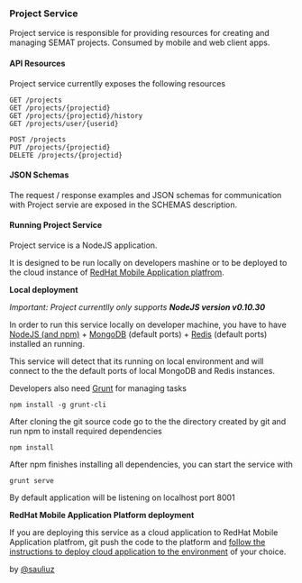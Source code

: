 ### Project Service

Project service is responsible for providing resources for creating and managing SEMAT projects. Consumed by mobile and web client apps.

#### API Resources

Project service currentlly exposes the following resources

	GET /projects
	GET /projects/{projectid}
	GET /projects/{projectid}/history	
	GET /projects/user/{userid}
	
	POST /projects	
	PUT /projects/{projectid}
	DELETE /projects/{projectid}

#### JSON Schemas

The request / response examples and JSON schemas for communication with Project servie are exposed in the SCHEMAS description.

#### Running Project Service

Project service is a NodeJS application. 

It is designed to be run locally on developers mashine or to be deployed to the cloud instance of [RedHat Mobile Application platfrom](https://www.redhat.com/en/technologies/mobile/application-platform).

**Local deployment**

*Important: Project currentlly only supports **NodeJS version v0.10.30***

In order to run this service locally on developer machine, you have to have [NodeJS (and npm)](https://nodejs.org/en/) + [MongoDB](https://www.mongodb.org/downloads#production) (default ports) + [Redis](http://redis.io) (default ports) installed an running.

This service will detect that its running on local environment and will connect to the the default ports of local MongoDB and Redis instances.

Developers also need [Grunt](http://gruntjs.com/getting-started) for managing tasks

	npm install -g grunt-cli
	
After cloning the git source code go to the the directory created by git and run npm to install required dependencies

	npm install
	
After npm finishes installing all dependencies, you can start the service with 

	grunt serve
	
By default application will be listening on localhost port 8001

**RedHat Mobile Application Platform deployment**

If you are deploying this service as a cloud application to RedHat Mobile Application platfrom, git push the code to the platform and [follow the instructions to deploy cloud application to the environment](http://docs.feedhenry.com/v3/product_features/cloud_apps.html) of your choice.

by [@sauliuz](https://github.com/sauliuz)
